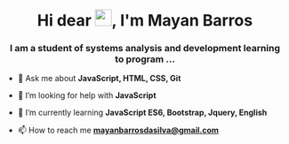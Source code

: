<h1 align="center">Hi dear <img src="https://raw.githubusercontent.com/kaueMarques/kaueMarques/master/hi.gif" width="30px">, I'm Mayan Barros</h1>
<h3 align="center">I am a student of systems analysis and development learning to program ...</h3>



- 💬 Ask me about **JavaScript, HTML, CSS, Git**

- 🤔 I’m looking for help with **JavaScript**

- 🌱 I’m currently learning **JavaScript ES6, Bootstrap, Jquery, English**

- 📫 How to reach me **mayanbarrosdasilva@gmail.com**
